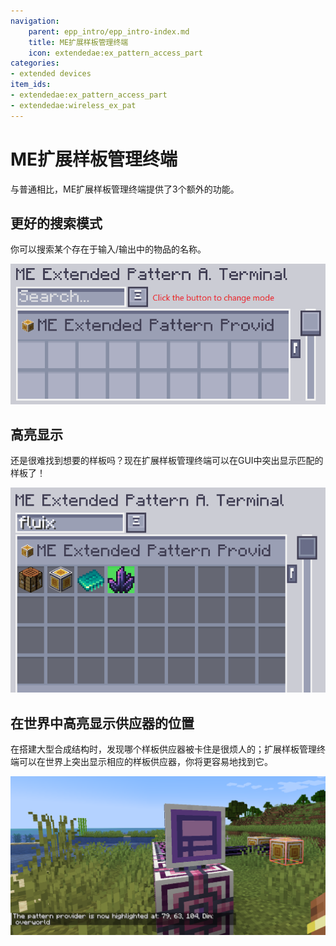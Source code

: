```yaml
---
navigation:
    parent: epp_intro/epp_intro-index.md
    title: ME扩展样板管理终端
    icon: extendedae:ex_pattern_access_part
categories:
- extended devices
item_ids:
- extendedae:ex_pattern_access_part
- extendedae:wireless_ex_pat
---
```


# ME扩展样板管理终端

与普通<ItemLink id="ae2:pattern_access_terminal" />相比，ME扩展样板管理终端提供了3个额外的功能。

<Row gap="20">
<GameScene zoom="6" background="transparent">
<ImportStructure src="../structure/cable_ex_pattern_terminal.snbt"></ImportStructure>
<IsometricCamera yaw="180"></IsometricCamera>
</GameScene>
<ItemImage id="extendedae:wireless_ex_pat" scale="4"></ItemImage>
</Row>

## 更好的搜索模式

你可以搜索某个存在于输入/输出中的物品的名称。

![EPA1](../pic/epa_gui1.png)

## 高亮显示

还是很难找到想要的样板吗？现在扩展样板管理终端可以在GUI中突出显示匹配的样板了！

![EPA2](../pic/epa_gui2.png)

## 在世界中高亮显示供应器的位置

在搭建大型合成结构时，发现哪个样板供应器被卡住是很烦人的；扩展样板管理终端可以在世界上突出显示相应的样板供应器，你将更容易地找到它。

![EPA3](../pic/epa_gui3.png)

